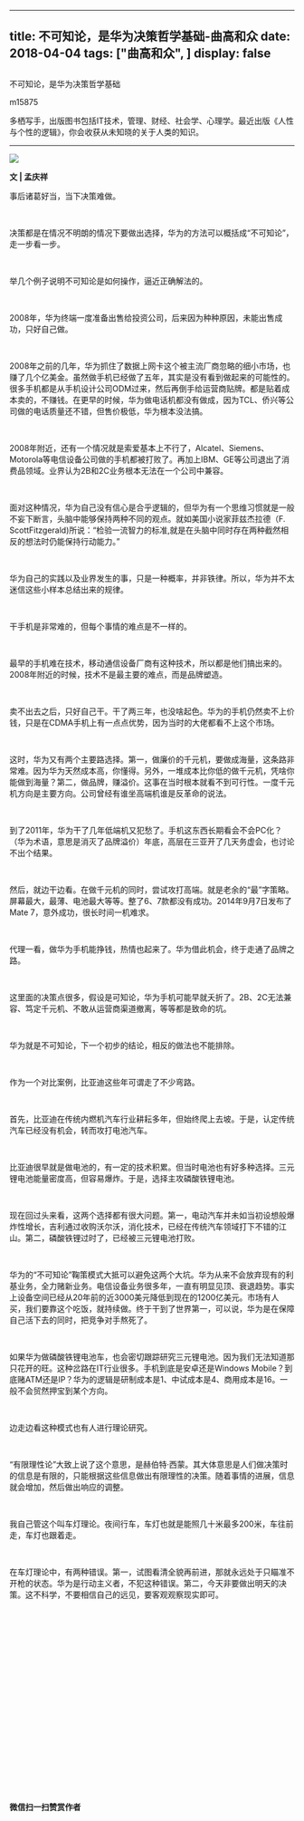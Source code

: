 
---
title:   不可知论，是华为决策哲学基础-曲高和众
date: 2018-04-04
tags: ["曲高和众", ]
display: false
---


## 



不可知论，是华为决策哲学基础




m15875




多栖写手，出版图书包括IT技术，管理、财经、社会学、心理学。最近出版《人性与个性的逻辑》，你会收获从未知晓的关于人类的知识。


****

<img class="" data-ratio="0.6996805111821086" data-s="300,640" src="https://mmbiz.qpic.cn/mmbiz_jpg/fxGMiaL5Zj1jk8v673C9qNsibL8Q6ldqNjAicYozUmAH2NK2fibZo4HiafOSInZUOuEkbOGBQFGXmSYbMaZ6kBVUAAQ/640?wx_fmt=jpeg" data-type="jpeg" data-w="313" style=""/>

**文 | 孟庆祥**





事后诸葛好当，当下决策难做。

&nbsp;

决策都是在情况不明朗的情况下要做出选择，华为的方法可以概括成“不可知论”，走一步看一步。

&nbsp;

举几个例子说明不可知论是如何操作，逼近正确解法的。

&nbsp;

2008年，华为终端一度准备出售给投资公司，后来因为种种原因，未能出售成功，只好自己做。

&nbsp;

2008年之前的几年，华为抓住了数据上网卡这个被主流厂商忽略的细小市场，也赚了几个亿美金。虽然做手机已经做了五年，其实是没有看到做起来的可能性的。很多手机都是从手机设计公司ODM过来，然后再倒手给运营商贴牌。都是贴着成本卖的，不赚钱。在更早的时候，华为做电话机都没有做成，因为TCL、侨兴等公司做的电话质量还不错，但售价极低，华为根本没法搞。

&nbsp;

2008年附近，还有一个情况就是索爱基本上不行了，Alcatel、Siemens、Motorola等电信设备公司做的手机都被打败了。再加上IBM、GE等公司退出了消费品领域。业界认为2B和2C业务根本无法在一个公司中兼容。

&nbsp;

面对这种情况，华为自己没有信心是合乎逻辑的，但华为有一个思维习惯就是一般不妄下断言，头脑中能够保持两种不同的观点。就如美国小说家菲兹杰拉德（F. ScottFitzgerald)所说：“检验一流智力的标准,就是在头脑中同时存在两种截然相反的想法时仍能保持行动能力。”

&nbsp;

华为自己的实践以及业界发生的事，只是一种概率，并非铁律。所以，华为并不太迷信这些小样本总结出来的规律。

&nbsp;

干手机是非常难的，但每个事情的难点是不一样的。

&nbsp;

最早的手机难在技术，移动通信设备厂商有这种技术，所以都是他们搞出来的。2008年附近的时候，技术不是最主要的难点，而是品牌塑造。

&nbsp;

卖不出去之后，只好自己干。干了两三年，也没啥起色。华为的手机仍然卖不上价钱，只是在CDMA手机上有一点点优势，因为当时的大佬都看不上这个市场。

&nbsp;

这时，华为又有两个主要路选择。第一，做廉价的千元机，要做成海量，这条路非常难。因为华为天然成本高，你懂得。另外，一堆成本比你低的做千元机，凭啥你能做到海量？第二，做品牌，赚溢价。这事在当时根本就看不到可行性。一度千元机方向是主要方向。公司曾经有谁坐高端机谁是反革命的说法。

&nbsp;

到了2011年，华为干了几年低端机又犯愁了。手机这东西长期看会不会PC化？（华为术语，意思是消灭了品牌溢价）年底，高层在三亚开了几天务虚会，也讨论不出个结果。

&nbsp;

然后，就边干边看。在做千元机的同时，尝试攻打高端。就是老余的“最”字策略。屏幕最大，最薄、电池最大等等。整了6、7款都没有成功。2014年9月7日发布了Mate 7，意外成功，很长时间一机难求。

&nbsp;

代理一看，做华为手机能挣钱，热情也起来了。华为借此机会，终于走通了品牌之路。

&nbsp;

这里面的决策点很多，假设是可知论，华为手机可能早就夭折了。2B、2C无法兼容、笃定千元机、不敢从运营商渠道撤离，等等都是致命的坑。

&nbsp;

华为就是不可知论，下一个初步的结论，相反的做法也不能排除。

&nbsp;

作为一个对比案例，比亚迪这些年可谓走了不少弯路。

&nbsp;

首先，比亚迪在传统内燃机汽车行业耕耘多年，但始终爬上去坡。于是，认定传统汽车已经没有机会，转而攻打电池汽车。

&nbsp;

比亚迪很早就是做电池的，有一定的技术积累。但当时电池也有好多种选择。三元锂电池能量密度高，但容易爆炸。于是，选择主攻磷酸铁锂电池。

&nbsp;

现在回过头来看，这两个选择都有很大问题。第一，电动汽车并未如当初设想般爆炸性增长，吉利通过收购沃尔沃，消化技术，已经在传统汽车领域打下不错的江山。第二，磷酸铁锂过时了，已经被三元锂电池打败。

&nbsp;

华为的“不可知论”鞠策模式大抵可以避免这两个大坑。华为从来不会放弃现有的利基业务，全力赌新业务。电信设备业务很多年，一直有明显见顶、衰退趋势。事实上设备空间已经从20年前的近3000美元降低到现在的1200亿美元。市场有人买，我们要靠这个吃饭，就持续做。终于干到了世界第一，可以说，华为是在保障自己活下去的同时，把竞争对手熬死了。

&nbsp;

如果华为做磷酸铁锂电池车，也会密切跟踪研究三元锂电池。因为我们无法知道那只花开的旺。这种岔路在IT行业很多。手机到底是安卓还是Windows Mobile？到底赌ATM还是IP？华为的逻辑是研制成本是1、中试成本是4、商用成本是16。一般不会贸然押宝到某个方向。

&nbsp;

边走边看这种模式也有人进行理论研究。

&nbsp;

“有限理性论”大致上说了这个意思，是赫伯特·西蒙。其大体意思是人们做决策时的信息是有限的，只能根据这些信息做出有限理性的决策。随着事情的进展，信息就会增加，然后做出响应的调整。

&nbsp;

我自己管这个叫车灯理论。夜间行车，车灯也就是能照几十米最多200米，车往前走，车灯也跟着走。

&nbsp;

在车灯理论中，有两种错误。第一，试图看清全貌再前进，那就永远处于只瞄准不开枪的状态。华为是行动主义者，不犯这种错误。第二，今天非要做出明天的决策。这不科学，不要相信自己的远见，要客观观察现实即可。

&nbsp;

&nbsp;

&nbsp;

&nbsp;

&nbsp;

&nbsp;

&nbsp;

&nbsp;

&nbsp;

&nbsp;

&nbsp;




**微信扫一扫赞赏作者**















